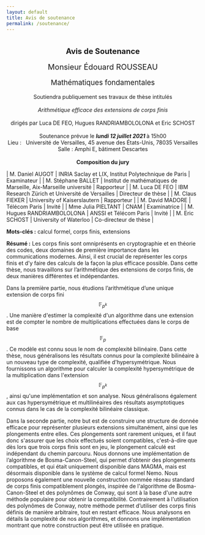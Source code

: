 ```yaml
---
layout: default
title: Avis de soutenance
permalink: /soutenance/
---
```


<center><span style='font-size:15pt;font-weight:bold;'><br/>Avis de Soutenance</span><br><br>  <span style='font-size:15pt; '>Monsieur Édouard ROUSSEAU</span><br><br>  <span style="font-size:14pt">Mathématiques fondamentales</span>
                <br><br>Soutiendra  publiquement  ses travaux de thèse intitulés<br><br><i>Arithmétique efficace des extensions de corps finis</i>
                <br/><br/>dirigés par Luca DE FEO, Hugues  RANDRIAMBOLOLONA
             et  Eric SCHOST<br /><br />Soutenance prévue le <b><i>  lundi 12 juillet 2021 </i></b>à 15h00<br />Lieu : &nbsp; Université de Versailles, 45 avenue des États-Unis, 78035 Versailles  <br/>Salle : Amphi E, bâtiment Descartes <br><br/><b>Composition du jury</b><br>
</center>

| M. Daniel AUGOT            | INRIA Saclay et LIX, Institut Polytechnique de Paris             | Examinateur           |
| M. Stéphane BALLET         | Institut de mathématiques de Marseille, Aix-Marseille université | Rapporteur            |
| M. Luca DE FEO             | IBM Research Zürich et Université de Versailles                  | Directeur de thèse    |
| M. Claus FIEKER            | University of Kaiserslautern                                     | Rapporteur            |
| M. David MADORE            | Télécom Paris                                                    | Invité                |
| Mme Julia PIELTANT         | CNAM                                                             | Examinatrice          |
| M. Hugues RANDRIAMBOLOLONA | ANSSI et Télécom Paris                                           | Invité                |
| M. Eric SCHOST             | University of Waterloo                                           | Co-directeur de thèse |

**Mots-clés :** calcul formel, corps finis, extensions

**Résumé :** Les corps finis sont omniprésents en cryptographie et en théorie
des codes, deux domaines de première importance dans les communications
modernes. Ainsi, il est crucial de représenter les corps finis et d’y faire des
calculs de la façon la plus efficace possible. Dans cette thèse, nous
travaillons sur l’arithmétique des extensions de corps finis, de deux manières
différentes et indépendantes.

Dans la première partie, nous étudions
l’arithmétique d’une unique extension de corps fini $$\mathbb F_{p^k}$$. Une
manière d'estimer la complexité d'un algorithme dans une extension est de
compter le nombre de multiplications effectuées dans le corps de base $$\mathbb
F_p$$. Ce modèle est connu sous le nom de complexité bilinéaire. Dans cette
thèse, nous généralisons les résultats connus pour la complexité bilinéaire à un
nouveau type de complexité, qualifiée d'hypersymétrique. Nous fournissons un
algorithme pour calculer la complexité hypersymétrique de la multiplication dans
l'extension $$\mathbb F_{p^k}$$, ainsi qu'une implémentation et son analyse. Nous
généralisons également aux cas hypersymétrique et multilinéaires des résultats
asymptotiques connus dans le cas de la complexité bilinéaire classique.

Dans la seconde partie, notre but est de construire une structure de donnée
efficace pour représenter plusieurs extensions simultanément, ainsi que les
plongements entre elles. Ces plongements sont rarement uniques, et il faut donc
s'assurer que les choix effectués soient compatibles, c'est-à-dire que dès lors
que trois corps finis sont en jeu, le plongement calculé est indépendant du
chemin parcouru. Nous donnons une implémentation de l’algorithme de
Bosma-Canon-Steel, qui permet d’obtenir des plongements compatibles, et qui était
uniquement disponible dans MAGMA, mais est désormais disponible dans le système de calcul
formel Nemo. Nous proposons également une nouvelle
construction nommée réseau standard de corps finis compatiblement plongés,
inspirée de l'algorithme de Bosma-Canon-Steel et des polynômes de Conway, qui
sont à la base d'une autre méthode populaire pour obtenir la compatibilité.
Contrairement à l'utilisation des polynômes de Conway, notre
méthode permet d’utiliser des corps finis définis de manière arbitraire, tout en restant
efficace. Nous analysons en détails la complexité de nos algorithmes, et donnons
une implémentation montrant que notre construction peut être utilisée en
pratique.

<!-- **Résumé :** Les corps finis sont omniprésents en cryptographie et en théorie
des codes, deux domaines de première importance dans les communications
modernes. Ainsi, il est crucial de représenter les corps finis et d’y faire des
calculs de la façon la plus efficace possible. Dans cette thèse, nous
travaillons sur l’arithmétique des extensions de corps finis, de deux manières
différentes et indépendantes.

Dans la première partie, nous étudions
l’arithmétique d’une unique extension de corps fini $$\mathbb F_{p^k}$$. Lorsqu’on souhaite
estimer la complexité d’un algorithme dans une extension, on compte souvent les
opérations arithmétiques qui sont effectuées dans le corps de base $$\mathbb F_p$$. Dans un
tel modèle, toutes les opérations ont le même coût. Ce modèle est connu sous le
nom de complexité algébrique. Néanmoins, on sait que la multiplication est une
opération plus coûteuse que l’addition. Pour cette raison, des modèles
alternatifs ont été étudiés, comme par exemple celui de la complexité
bilinéaire, dans lequel on fait l’hypothèse que les additions n’ont aucun coût,
et on compte donc uniquement les multiplications. Pour avoir une multiplication
efficace dans l’extension $$\mathbb F_{p^k}$$, des recherches ont été menées pour obtenir
des formules dans lesquelles le nombre de multiplications dans le corps de base
$$\mathbb F_p$$ est minimal. Le nombre optimal de multiplications nécessaires est, par
définition, la complexité bilinéaire de la multiplication dans l’extension
$$\mathbb F_{p^k}$$. Trouver la valeur exacte de la complexité bilinéaire d’une extension
est difficile, mais il existe des algorithmes pour chercher des formules
optimales en petite dimension. Asymptotiquement, d’autres algorithmes trouvent
des formules qui ne sont pas nécessairement optimales, mais qui donnent une
borne supérieur linéaire en le degré de l’extension pour la complexité
bilinéaire. Nous généralisons ces résultats à un nouveau type de complexité,
qualifiée d’hypersymétrique, qui est liée à des formules possédant plus de
symétries. Nous fournissons un algorithme pour trouver des formules
hypersymétrique, ainsi qu’une implémentation et son analyse. Nous prouvons
également que la complexité hypersymétrique est elle aussi linéaire.

Dans la
seconde partie, nous étudions plusieurs extensions simultanément. Dans la
plupart des systèmes de calcul formel, il est possible de travailler avec des
corps finis, mais deux extensions arbitraires sont souvent considérées comme des
objets indépendants, et les liens entre ces extensions ne sont pas
nécessairement accessibles à l’utilisateur ou l’utilisatrice. Notre but dans
cette partie est de construire une structure de donnée efficace pour représenter
plusieurs extensions, ainsi que les plongements entre elles. Nous voulons aussi
que ces plongements soient compatibles, c’est-à-dire que si $$a$$, $$b$$, $$c$$ sont trois
entiers
(avec $$a \mid b \mid c$$), la composition entre les plongements de $$\mathbb F_{p^a}$$ vers $$\mathbb F_{p^b}$$
et $$\mathbb F_{p^b}$$ vers $$\mathbb F_{p^c}$$ doit être égale au plongement de $$\mathbb F_{p^a}$$ dans $$\mathbb F_{p^c}$$.
Nous appelons cette structure de donnée un réseau de corps finis compatiblement
plongés. Nous donnons une implémentation de l’algorithme de Bosma-Canon-Steel,
qui permet d’avoir un réseau compatible, et qui était uniquement disponible dans
MAGMA. Cet algorithme est désormais disponible dans le système de calcul
formel Nemo. Une autre méthode populaire pour obtenir des réseaux compatibles
vient des polynômes de Conway. C’est une manière efficace d’obtenir des
plongements, mais les extensions doivent alors être définies en utilisant ces
polynômes précalculés si l’on veut garantir la compatibilité. Inspiré par ces
polynômes et l’algorithme de Bosma-Canon-Steel, nous proposons une nouvelle
construction nommée réseau standard de corps finis compatiblement plongés. Cette
dernière nous permet d’utiliser des corps finis définis de manière arbitraire, tout en restant
efficace. Nous analysons en détail la complexité de nos algorithmes, et donnons
une implémentation montrant que notre construction peut être utilisée en
pratique.
-->
